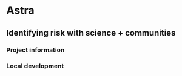 # Astra

## Identifying risk with science + communities

### Project information

### Local development
